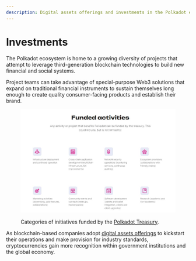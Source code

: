 ```yaml
---
description: Digital assets offerings and investments in the Polkadot ecosystem.
---
```


# Investments

The Polkadot ecosystem is home to a growing diversity of projects that attempt to leverage third-generation blockchain technologies to build new financial and social systems.

Project teams can take advantage of special-purpose Web3 solutions that expand on traditional financial instruments to sustain themselves long enough to create quality consumer-facing products and establish their brand.&#x20;

<figure><img src="../../../.gitbook/assets/R_IPolkadotTreasury.JPG" alt="A list with types of initiatives funded by the Polkadot Treasury."><figcaption><p>Categories of initiatives funded by the <a href="https://polkadot.network/ecosystem/treasury/">Polkadot Treasury</a>.</p></figcaption></figure>

As blockchain-based companies adopt [digital assets offerings](issuance.md) to kickstart their operations and  make provision for industry standards, cryptocurrencies gain more recognition within government institutions and the global economy.

